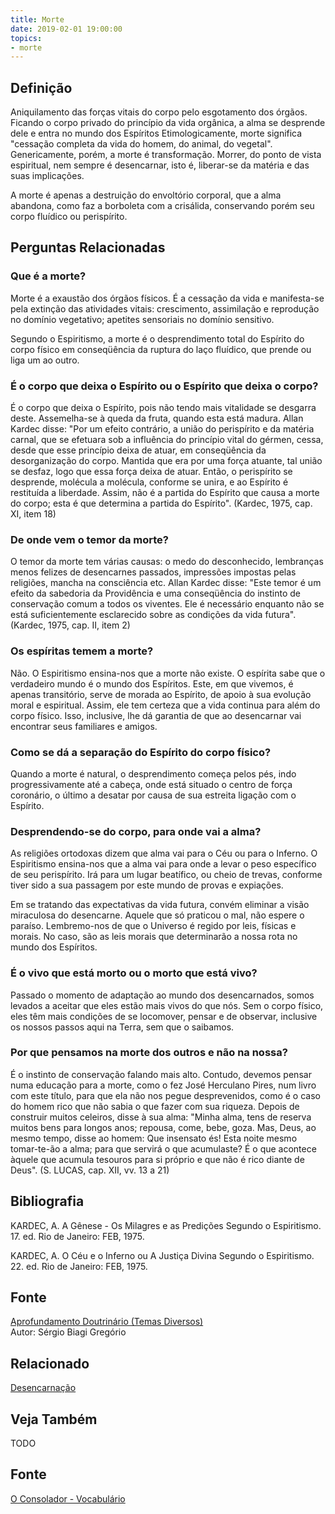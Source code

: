 ```yaml
---
title: Morte
date: 2019-02-01 19:00:00
topics:
- morte
---
```


## Definição
Aniquilamento das forças vitais do corpo pelo esgotamento dos órgãos. Ficando o
corpo privado do princípio da vida orgânica, a alma se desprende dele e entra no
mundo dos Espíritos Etimologicamente, morte significa "cessação completa da vida
do homem, do animal, do vegetal".  Genericamente, porém, a morte é
transformação. Morrer, do ponto de vista espiritual, nem sempre é desencarnar,
isto é, liberar-se da matéria e das suas implicações.

A morte é apenas a destruição do envoltório corporal, que a alma abandona, como
faz a borboleta com a crisálida, conservando porém seu corpo fluídico ou
perispírito.


## Perguntas Relacionadas

### Que é a morte?
Morte é a exaustão dos órgãos físicos. É a cessação da vida e
manifesta-se pela extinção das atividades vitais: crescimento,
assimilação e reprodução no domínio vegetativo; apetites sensoriais no
domínio sensitivo.

Segundo o Espiritismo, a morte é o desprendimento total do Espírito do
corpo físico em conseqüência da ruptura do laço fluídico, que prende ou
liga um ao outro.

### É o corpo que deixa o Espírito ou o Espírito que deixa o corpo?
É o corpo que deixa o Espírito, pois não tendo mais vitalidade se
desgarra deste. Assemelha-se à queda da fruta, quando esta está madura.
Allan Kardec disse: "Por um efeito contrário, a união do perispírito e
da matéria carnal, que se efetuara sob a influência do princípio vital
do gérmen, cessa, desde que esse princípio deixa de atuar, em
conseqüência da desorganização do corpo. Mantida que era por uma força
atuante, tal união se desfaz, logo que essa força deixa de atuar. Então,
o perispírito se desprende, molécula a molécula, conforme se unira, e
ao Espírito é restituída a liberdade. Assim, não é a partida do
Espírito que causa a morte do corpo; esta é que determina a partida do
Espírito". (Kardec, 1975, cap. XI, item 18)

### De onde vem o temor da morte?
O temor da morte tem várias causas: o medo do desconhecido, lembranças
menos felizes de desencarnes passados, impressões impostas pelas
religiões, mancha na consciência etc. Allan Kardec disse: "Este temor é
um efeito da sabedoria da Providência e uma conseqüência do instinto de
conservação comum a todos os viventes. Ele é necessário enquanto não se
está suficientemente esclarecido sobre as condições da vida futura".
(Kardec, 1975, cap. II, item 2)

### Os espíritas temem a morte?
Não. O Espiritismo ensina-nos que a morte não existe. O espírita sabe
que o verdadeiro mundo é o mundo dos Espíritos. Este, em que vivemos, é
apenas transitório, serve de morada ao Espírito, de apoio à sua evolução
moral e espiritual. Assim, ele tem certeza que a vida continua para além
do corpo físico. Isso, inclusive, lhe dá garantia de que ao desencarnar
vai encontrar seus familiares e amigos.

### Como se dá a separação do Espírito do corpo físico?
Quando a morte é natural, o desprendimento começa pelos pés, indo
progressivamente até a cabeça, onde está situado o centro de força
coronário, o último a desatar por causa de sua estreita ligação com o
Espírito.

### Desprendendo-se do corpo, para onde vai a alma?
As religiões ortodoxas dizem que alma vai para o Céu ou para o Inferno.
O Espiritismo ensina-nos que a alma vai para onde a levar o peso
específico de seu perispírito. Irá para um lugar beatífico, ou cheio de
trevas, conforme tiver sido a sua passagem por este mundo de provas e
expiações.

Em se tratando das expectativas da vida futura, convém eliminar a visão
miraculosa do desencarne. Aquele que só praticou o mal, não espere o
paraíso. Lembremo-nos de que o Universo é regido por leis, físicas e
morais. No caso, são as leis morais que determinarão a nossa rota no
mundo dos Espíritos.

### É o vivo que está morto ou o morto que está vivo?
Passado o momento de adaptação ao mundo dos desencarnados, somos levados
a aceitar que eles estão mais vivos do que nós. Sem o corpo físico, eles
têm mais condições de se locomover, pensar e de observar, inclusive os
nossos passos aqui na Terra, sem que o saibamos.

### Por que pensamos na morte dos outros e não na nossa?
É o instinto de conservação falando mais alto. Contudo, devemos pensar
numa educação para a morte, como o fez José Herculano Pires, num livro
com este título, para que ela não nos pegue desprevenidos, como é o caso
do homem rico que não sabia o que fazer com sua riqueza. Depois de
construir muitos celeiros, disse à sua alma: "Minha alma, tens de
reserva muitos bens para longos anos; repousa, come, bebe, goza. Mas,
Deus, ao mesmo tempo, disse ao homem: Que insensato és! Esta noite mesmo
tomar-te-ão a alma; para que servirá o que acumulaste? É o que acontece
àquele que acumula tesouros para si próprio e que não é rico diante de
Deus". (S. LUCAS, cap. XII, vv. 13 a 21)


## Bibliografia

KARDEC, A. A Gênese - Os Milagres e as Predições Segundo o
Espiritismo. 17. ed. Rio de Janeiro: FEB, 1975.

KARDEC, A. O Céu e o Inferno ou A Justiça Divina Segundo o
Espiritismo. 22. ed. Rio de Janeiro: FEB, 1975.

## Fonte
[Aprofundamento Doutrinário (Temas Diversos)](https://sites.google.com/view/aprofundamentodoutrinario/morte)  
Autor: Sérgio Biagi Gregório


## Relacionado
[Desencarnação](../desencarnacao)

## Veja Também
TODO

## Fonte
[O Consolador - Vocabulário](http://www.oconsolador.com.br/linkfixo/vocabulario/principal.html)
